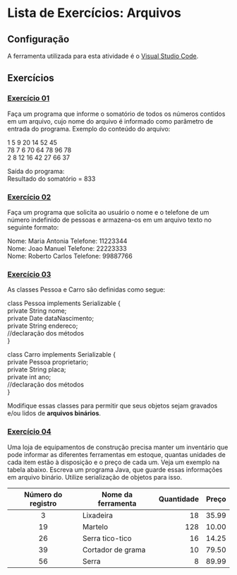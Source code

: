 # Lista de Exercícios: Arquivos

## Configuração
A ferramenta utilizada para esta atividade é o [Visual Studio Code](https://code.visualstudio.com/download).

## Exercícios

### [Exercício 01](./exercicio_01.java)

Faça um programa que informe o somatório de todos os números contidos em um arquivo, cujo nome do arquivo é informado como parâmetro de entrada do programa. Exemplo do conteúdo do arquivo:

1 5 9 20 14 52 45
<br>
78 7 6 70 64 78 96 78
<br>
2 8 12 16 42 27 66 37

Saída do programa: 
<br>
Resultado do somatório = 833

### [Exercício 02](./exercicio_02.java)

Faça um programa que solicita ao usuário o nome e o telefone de um número indefinido de pessoas e armazena-os em um arquivo texto no seguinte formato:

Nome: Maria Antonia Telefone: 11223344
<br>
Nome: Joao Manuel Telefone: 22223333
<br>
Nome: Roberto Carlos Telefone: 99887766

### [Exercício 03](./exercicio_03.java)

As classes Pessoa e Carro são definidas como segue:

class Pessoa implements Serializable {
<br>
private String nome;
<br>
private Date dataNascimento;
<br>
private String endereco;
<br>
//declaração dos métodos
<br>
}

class Carro implements Serializable {
<br>
private Pessoa proprietario;
<br>
private String placa;
<br>
private int ano;
<br>
//declaração dos métodos
<br>
}

Modifique essas classes para permitir que seus objetos sejam gravados e/ou lidos de <strong>arquivos binários</strong>.

### [Exercício 04](./exercicio_04.java)

Uma loja de equipamentos de construção precisa manter um inventário que pode informar as diferentes ferramentas em estoque, quantas unidades de cada item estão à disposição e o preço de cada um. Veja um exemplo na tabela abaixo. Escreva um programa Java, que guarde essas informações em arquivo binário. Utilize serialização de objetos para isso.

| Número do registro | Nome da ferramenta | Quantidade | Preço |
|:------------------:|--------------------|-----------:|------:|
|          3         | Lixadeira          |         18 | 35.99 |
|         19         | Martelo            |        128 | 10.00 |
|         26         | Serra tico-tico    |         16 | 14.25 |
|         39         | Cortador de grama  |         10 | 79.50 |
|         56         | Serra              |          8 | 89.99 |